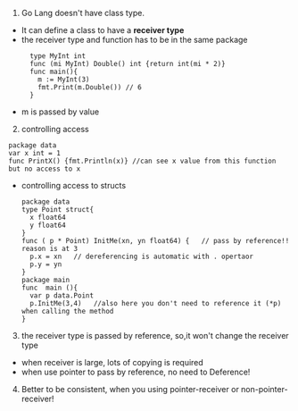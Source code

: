 1. Go Lang doesn't have class type. 
- It can define a class to have a **receiver type**
- the receiver type and function has to be in the same package
  ```
    type MyInt int
    func (mi MyInt) Double() int {return int(mi * 2)}
    func main(){
      m := MyInt(3)
      fmt.Print(m.Double()) // 6
    }
  ```
-  m is passed by value
2. controlling access
  ```
  package data
  var x int = 1
  func PrintX() {fmt.Println(x)} //can see x value from this function but no access to x
  ``` 
- controlling access to structs
  ```
  package data
  type Point struct{
    x float64
    y float64 
  }
  func ( p * Point) InitMe(xn, yn float64) {   // pass by reference!! reason is at 3
    p.x = xn   // dereferencing is automatic with . opertaor
    p.y = yn
  }
  package main 
  func  main (){
    var p data.Point
    p.InitMe(3,4)   //also here you don't need to reference it (*p)   when calling the method
  }
  ``` 
3. the receiver type is passed by reference, so,it won't change the receiver type
- when receiver is large, lots of copying is required
- when use pointer to pass by reference, no need to Deference! 

4. Better to be consistent, when you using pointer-receiver or  non-pointer-receiver!
